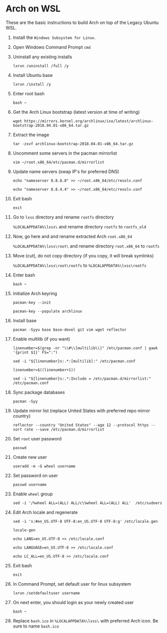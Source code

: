 # Arch on WSL
These are the basic instructions to build Arch on top of the Legacy Ubuntu WSL.

1. Install the `Windows Subsystem for Linux`.

2. Open Windows Command Prompt
   `cmd`

3. Uninstall any existing installs

   `lxrun /uninstall /full /y`

4. Install Ubuntu base

   `lxrun /install /y`

5. Enter root bash

   `bash ~`

6. Get the Arch Linux bootstrap (latest version at time of writing)

   `wget https://mirrors.kernel.org/archlinux/iso/latest/archlinux-bootstrap-2018.04.01-x86_64.tar.gz`

7. Extract the image

   `tar -zxvf archlinux-bootstrap-2018.04.01-x86_64.tar.gz`

8. Uncomment some servers in the pacman mirrorlist

   `vim ~/root.x86_64/etc/pacman.d/mirrorlist`

9. Update name servers (swap IP's for preferred DNS)

   `echo "nameserver 8.8.8.8" >> ~/root.x86_64/etc/resolv.conf`

   `echo "nameserver 8.8.4.4" >> ~/root.x86_64/etc/resolv.conf`

10. Exit bash

      `exit`

11. Go to `lxss` directory and rename `rootfs` directory

      `%LOCALAPPDATA%\lxss\` and rename directory `rootfs` to `rootfs_old`

12. Now, go here and and rename extracted Arch `root.x86_64`

      `%LOCALAPPDATA%\lxss\root\` and rename directory `root.x86_64` to `rootfs`

13. Move (cut), do not copy directory (if you copy, it will break symlinks)

      `%LOCALAPPDATA%\lxss\root\rootfs` to `%LOCALAPPDATA%\lxss\rootfs`

14. Enter bash

      `bash ~`

15. Initialize Arch keyring

      `pacman-key --init`

      `pacman-key --populate archlinux`

16. Install base

      `pacman -Syyu base base-devel git vim wget reflector`

17. Enable multilib (if you want)

      `linenumber=$(grep -nr "\\#\\[multilib\\]" /etc/pacman.conf | gawk '{print $1}' FS=":")`

      `sed -i "${linenumber}s:.*:[multilib]:" /etc/pacman.conf`

      `linenumber=$((linenumber+1))`

      `sed -i "${linenumber}s:.*:Include = /etc/pacman.d/mirrorlist:" /etc/pacman.conf`

18. Sync package databases

      `pacman -Syy`

19. Update mirror list (replace United States with preferred repo mirror country)

      `reflector --country "United States" --age 12 --protocol https --sort rate --save /etc/pacman.d/mirrorlist`

20. Set `root` user password

      `passwd`

21. Create new user

      `useradd -m -G wheel username`

22. Set password on user

      `passwd username`

23. Enable `wheel` group

       `sed -i '/%wheel ALL=(ALL) ALL/c\%wheel ALL=(ALL) ALL'  /etc/sudoers`

24. Edit Arch locale and regenerate

      `sed -i 's:#en_US.UTF-8 UTF-8:en_US.UTF-8 UTF-8:g' /etc/locale.gen`

      `locale-gen`

      `echo LANG=en_US.UTF-8 >> /etc/locale.conf`

      `echo LANGUAGE=en_US.UTF-8 >> /etc/locale.conf`

      `echo LC_ALL=en_US.UTF-8 >> /etc/locale.conf`

25. Exit bash

      `exit`

26. In Command Prompt, set default user for linux subsystem

      `lxrun /setdefaultuser username`

28. On next enter, you should login as your newly created user

      `bash ~`

29. Replace `bash.ico` in `%LOCALAPPDATA%\lxss\` with preferred Arch icon. Be sure to name `bash.ico`
